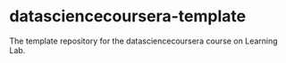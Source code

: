 # datasciencecoursera-template
The template repository for the datasciencecoursera course on Learning Lab.
